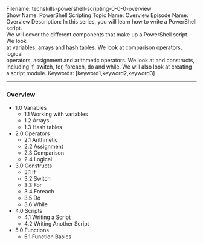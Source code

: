Filename: techskills-powershell-scripting-0-0-0-overview  
Show Name: PowerShell Scripting
Topic Name: Overview
Episode Name: Overview
Description: In this series, you will learn how to write a PowerShell script.  
We will cover the different components that make up a PowerShell script. We look  
at variables, arrays and hash tables. We look at comparison operators, logical  
operators, assignment and arithmetic operators. We look at and constructs,  
including if, switch, for, foreach, do and while. We will also look at creating  
a script module.
Keywords: [keyword1,keyword2,keyword3]

---

### Overview

* 1.0 Variables
  - 1.1 Working with variables
  - 1.2 Arrays
  - 1.3 Hash tables
* 2.0 Operators
  - 2.1 Arithmetic
  - 2.2 Assignment
  - 2.3 Comparison
  - 2.4 Logical
* 3.0 Constructs
  - 3.1 If
  - 3.2 Switch
  - 3.3 For
  - 3.4 Foreach
  - 3.5 Do
  - 3.6 While
* 4.0 Scripts
  - 4.1 Writing a Script
  - 4.2 Writing Another Script
* 5.0 Functions
  - 5.1 Function Basics
